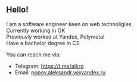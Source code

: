 ## Hello!

I am a software engineer keen on web technoligies  
Currently working in OK  
Previously worked at Yandex, Polymetal  
Have a bachelor degree in CS  

You can reach me via:
- Telegram: https://t.me/alkrp
- Email: popov.aleksandr.v@yandex.ru
